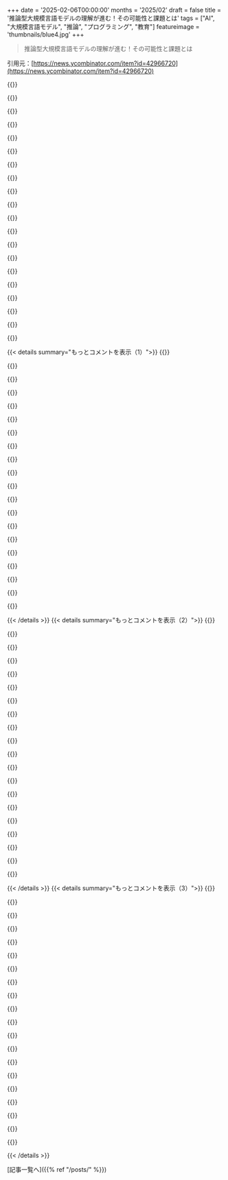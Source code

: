 +++
date = '2025-02-06T00:00:00'
months = '2025/02'
draft = false
title = '推論型大規模言語モデルの理解が進む！その可能性と課題とは'
tags = ["AI", "大規模言語モデル", "推論", "プログラミング", "教育"]
featureimage = 'thumbnails/blue4.jpg'
+++

> 推論型大規模言語モデルの理解が進む！その可能性と課題とは

引用元：[https://news.ycombinator.com/item?id=42966720](https://news.ycombinator.com/item?id=42966720)

{{<matomeQuote body="最近の推論LLMの流れで嫌なことは、コーディング問題とか数学問題に過剰に最適化されてることだな。ああいう明確じゃないことには思考が必要なのに、たとえば学び方をどう教えるかとか、学習者とどうやってやり取りするかとか、そういうのを考えるのは難しい。友達からは他の分野では考えなくていいと冗談みたいに言われたこともあるけど、厳しい問題だって考えるし解決策がないんだよ。自己学習が好きなんだけど、複雑なトピックで誤解を推測して教えてくれる対話相手がいたら最高だよね。LLMは確かに難しいコーディング問題は解けるけど、なぜか数学問題には固執して、他のことは考えないみたい。" userName="sigbottle" createdAt="2025-02-07T02:00:44" color="#38d3d3">}}

{{<matomeQuote body="トレーニングの方法としてRLが使われてるからじゃないかな。数学とかコーディングの問題は解答の正しさを自動的に評価するのが簡単だからね。ほかの推論問題の正しさをどうやって測るのかは、すごく主観的で実際マニュアルが必要だと思う。シミュレーションやゲームを使うのはどうだろうか？" userName="mitthrowaway2" createdAt="2025-02-07T02:39:02" color="">}}

{{<matomeQuote body="この考え方は誤解だと思う。コーディングは確認がすごく難しいんだ、みんな単に出力が見栄え良ければ進めちゃうけど、それだけじゃ問題をテストしきれないよ。バグがあるからね。テストセットのカバレッジが足りなかったってのはよく聞く話だ。" userName="godelski" createdAt="2025-02-07T08:11:35" color="">}}

{{<matomeQuote body="ソフトウェアエンジニアリングは、エンドユーザーのニーズや価値の曖昧な理解、コードの保守性と機能カバレッジ、計算パフォーマンスの微妙なトレードオフが必要だから難しい。一方で、アルゴリズムパズルは、推論を必要としつつも簡単に検証できる。生成されたコードがフォーマット標準に従っているかとか、特定のデータスキーマで出力することなど、他にも簡単に検証できることがある。" userName="ogrisel" createdAt="2025-02-07T08:31:09" color="">}}

{{<matomeQuote body="最初の部分には同意だけど、コードは簡単には検証できないよ。バグがないか確認するのはテストだけじゃ無理なんだ。フォーマルな検証は未解決の問題のままだよ。" userName="godelski" createdAt="2025-02-07T10:56:30" color="">}}

{{<matomeQuote body="既に答えが分かっている大きな問題のセットを持っていれば、それを強化学習に使うことで、答えが分からない問題にも専門知識が移転されるかもね。問題と解答を知った状態で両方を構造化できるかも重要かな。自分で構築できる問題もあるけど、初めて解くと難しい問題もあるし、それをスコア信号として使えるかも疑問だよ。" userName="FieryTransition" createdAt="2025-02-07T13:18:52" color="">}}

{{<matomeQuote body="その考えは意味がないと思うし、なぜMLに行くのかもよく分からないけど、問題ないよ。私は機械学習の研究者だけど、現状にフラストレーションを抱えてるからね。証明を経験で行うってのが過剰になってるのが見えるから。長くなるけど、知識の転送は新しい問題次第だよ。前の問題とどれだけ関連があるかも重要だし、情報の使い方もそれに依存する。" userName="godelski" createdAt="2025-02-08T01:19:33" color="#45d325">}}

{{<matomeQuote body="詳しい答えありがとう、期待以上だったよ。知識の転送って、思ったよりもかなり特化していて狭いんだ。彼らは一般化で概念を転送するんじゃなくて、知識を圧縮するんだよね。だからトレーニング方法が一般化できないなら、どうして生成されたモデルが一般化できるんだろう？モデルの表現力を分析できる計算モデルは存在するのかな？" userName="FieryTransition" createdAt="2025-02-09T15:12:22" color="#ff5c5c">}}

{{<matomeQuote body="長すぎてどうにもならなかった…あ、ごめんね。戻ったらまた書くけど、いい質問してるしほとんど理解できてると思う。そう、物事は冷凍されてるし、オンライン学習もあるけど解決できないこともある。このボトムラインについて、注意深く扱うことが大事だよ。" userName="godelski" createdAt="2025-02-10T01:04:02" color="">}}

{{<matomeQuote body="任意のプログラムを任意の仕様でフォーマルに検証する問題は解決不可能だよ（ハルティング問題参照）。ただし、特定のプログラムと特定の仕様についてのフォーマルな検証は解決済みだね。" userName="voxic11" createdAt="2025-02-07T14:59:42" color="">}}

{{<matomeQuote body="物理からCSに来た者として、CSの人たちがコードのテスト（出力を観察すること）がコードの正しさを保証すると思っているのは驚きです。そんなことが多くの理系で通用するわけがないのに！形式的な検証がもっと頻繁に行われていれば、ペンテスターを雇ったり、バグバウンティを支払ったり、ハッキングのコストを抑えられるのに。検証のプロセスを知らなくても、NSAがソースコードを検証して欠陥を探すのが簡単だと考えるべきです。テストでは不十分だという証拠の山に囲まれているのに、何でこんなに難しい教訓なんでしょうか？" userName="godelski" createdAt="2025-02-07T22:56:05" color="#38d3d3">}}

{{<matomeQuote body="テストすらないコードや、テストを書くことが良いことだと思わない人が多いって、もっと驚くべきことだよ。" userName="snovv_crash" createdAt="2025-02-08T08:44:17" color="">}}

{{<matomeQuote body="教えてるからあまり驚かないけど、初心者とジュニア開発者の違いは大きい。シニア開発者がこういうことをして、テストの限界を理解してないのは、驚くより恥ずかしいよ。" userName="godelski" createdAt="2025-02-08T23:51:51" color="">}}

{{<matomeQuote body="実際的にも理論的にも、プログラムの正確性を形式的に検証するのは極めて難しいことが多い。単純なプログラムですら、証明が厄介なことがあるし、たとえばコラッツ予想のプログラムなんか、単純な仕様を満たすだけでも証明が難しい。" userName="BalinKing" createdAt="2025-02-07T19:53:33" color="#45d325">}}

{{<matomeQuote body="Anthropicが、ClaudeがGitHubの問題に対処して、他の人が作ったユニットテストを通過するGitコミットを生成するベンチマークを持ってるって言ってたよ。マルチモーダル画像認識を使ったUI生成もあって、具体的なUIを生成して確認できるんだ。" userName="cma" createdAt="2025-02-08T03:22:14" color="">}}

{{<matomeQuote body="あれ？正しいコメントに返事した？コードの検証について話してたじゃん。" userName="godelski" createdAt="2025-02-08T05:02:32" color="">}}

{{<matomeQuote body="形式的な検証について見落としてたけど、コーディング分野での効果的なRLには形式的な検証は必要ないと思う。" userName="cma" createdAt="2025-02-08T06:01:30" color="">}}

{{<matomeQuote body="MLにおいても、私が言ったことには重要なポイントがあるよ。その見方が正しければ、現状の物事の示し方について考えてみて、AIの安全性についても考えてみて。" userName="godelski" createdAt="2025-02-08T23:54:19" color="#38d3d3">}}

{{<matomeQuote body="ゲームはデータ源としてまだあまり探究されていない気がする。人間が対話で関わる動機が内在しているし、ロジック的にクリアな成功・失敗状態を持ってるから、RLには向いてる。特にFacebookが作った高スキルのDiplomacyボットについて思い出す。" userName="bglazer" createdAt="2025-02-07T03:32:14" color="">}}

{{<matomeQuote body="あの外交ボットの主な著者の一人がOpenAIで推論とO1の責任者なんだね。" userName="kirill5pol" createdAt="2025-02-07T06:28:36" color="#ff5c5c">}}

{{< details summary="もっとコメントを表示（1）">}}
{{<matomeQuote body="みんな確実にギャップを埋めようと頑張ってるよ。 詳しくはここにあるかもね。" userName="soulofmischief" createdAt="2025-02-07T15:20:08" color="">}}

{{<matomeQuote body="Leetcodeでは出力が合ってても、それだけじゃ不十分なんだ。もし解法が遅いとタイムリミットオーバーになっちゃう。アウトプットだけじゃなく、アプローチやアルゴリズムも重要なんだよ。" userName="MichaelMoser123" createdAt="2025-02-08T06:13:17" color="#ff33a1">}}

{{<matomeQuote body="でも、それでも全然簡単じゃないんだ。昨日DeepSeekに簡単なディオファントス方程式を出したら、3回も間違えちゃって、自分で修正しようとしても正しい解にたどり着かなかったんだ。" userName="kavalg" createdAt="2025-02-07T08:51:08" color="">}}

{{<matomeQuote body="DeepSeekはモデルじゃないんだ。どのモデルを使ったの？v3？R1？蒸留版？どの量子化を使ったのかも気になる。" userName="wolfgangK" createdAt="2025-02-07T14:42:32" color="">}}

{{<matomeQuote body="オーバーフィットって言えるかは疑問だな。コーディングや数学は明確な目的があって、結果を検証できるから。おっしゃる通り、曖昧なものはトレーニングが難しいと思う。" userName="triyambakam" createdAt="2025-02-07T02:51:07" color="#ff33a1">}}

{{<matomeQuote body="ごめん、自分のコメントを読み返して、ちょっと補足したい。考えるのにかかる時間はあまり良い指標じゃないかも。でも、DeepSeekのログを見てると、”ソフトな”質問に対しては、基本的にウィキペディアの記事を集めたような思考の流れなんだよね。１つの概念に触れては次へ進むって感じで、深く考えようとはしない。でもコーディング問題では、どんなに簡単なものでも、グルグル回り続けたり、考えすぎたりするんだ。それがなんか人間的に感じるんだけど、同じことは”ソフトな”質問にはやろうとしないんだよ。高評価は50秒くらいだったと思う。本当は時間は良いメトリックじゃないけど、CoTの質は低いと思う。数学・論理・プログラミングは固有に難しいとは思わないんだけどな。訓練は確かに難しいと思うけど。次の単語を予測するものってのも確かだし、急いで人間化しない方がいい。でも、コーディングの時は本当に”考えている”ように感じる！有機的に探索してる気がする。でも、”ソフトな”質問には同じ余裕を与えないってのが言いたいんだ。" userName="sigbottle" createdAt="2025-02-07T06:36:50" color="#ff33a1">}}

{{<matomeQuote body="人間や他の動物は、他者の心について理論を形成し、その反応を予測する能力を持ってる。それが出来るかは、ベクトル空間とトランスフォーマーにできるか分からないな。それは思考やライティングにおいて重要なスキルだから。自分の書き方は読者に合わせて調整してるし、単なる答え以上の説得力ある答えが求められることも多い。" userName="agentultra" createdAt="2025-02-07T14:45:53" color="#ff5c5c">}}

{{<matomeQuote body="ベクトルをどう扱うかが重要なんだけど、ベクトルは情報を保持するだけで、論理的なストレージのメディアだけで高度な知性の可能性を否定するのは無理があると思うんだ。" userName="soulofmischief" createdAt="2025-02-07T15:19:12" color="">}}

{{<matomeQuote body="自分のインタラクティブ読書アプリで推論機能を試してみたけど、R1の推論トレースはあんまり役に立たなかったな。だから自分で読者の考えを深く理解するフレームワークを作ったんだ。長い思考の連鎖で、ガイドと手動で編集した例を使って、読者の行動への洞察を得られるようになった。読者は全てが完璧に進むのが好きじゃないから、モデルは微妙なサインもキャッチするのが重要。ただのCOTだと、読者の期待を推測して逆転を図るけど、それが特定の読者にとって意味のある展開になってないことが多いんだよね。" userName="BoorishBears" createdAt="2025-02-07T15:31:45" color="#45d325">}}

{{<matomeQuote body="プログラマーの例を見ても、数学志向の思考がプログラミングに優れているという偏見がある。AIの訓練でも、このバイアスが影響していると思う。プログラミングパターンを重視した訓練が良い推論を導くという見方があって、これは倫理的な問題になる。今の概念は長い目で見れば壊れるだろう。" userName="bloomingkales" createdAt="2025-02-07T02:28:41" color="">}}

{{<matomeQuote body="コーディングや数学に重点が置かれているのは、そっちが比較的簡単に理由の検証ができて、トレーニングやスコアリングに向いてるからだと思う。それで自分のモデルの数学の出来を誇示できるのも良いね。でも一般的な推論の検証は難しいから、「LLMがジャッジ役」みたいな方法が使われているのが現状。" userName="HarHarVeryFunny" createdAt="2025-02-07T16:50:19" color="">}}

{{<matomeQuote body="DeepSeekの経験を共有するよ。R1はコーディングに関しては魔法のように感じることもあったけど、STEM以外のタスクにはすごく一般化が悪くて、Sonnetよりも遥かに劣ってたりするんだ。" userName="maeil" createdAt="2025-02-07T17:55:44" color="#ff5733">}}

{{<matomeQuote body="昨日DeepSeek Distillをダウンロードしてテストしたら、ちょっと怖いくらいパラノイア的に動いてたよ。簡単なテストに対して、なぜユーザーがそれを聞いているのか、動機は何か、もし期待通りに返事しなかったらどうなるんだろう？みたいな感じで。シンプルなモデルはすぐに「テスト成功！」って言ったのに。みんなペーパークリップ最適化を心配しているけど、こっちはパラノイアを生み出してるんじゃないかと考えている。" userName="jerf" createdAt="2025-02-07T18:18:10" color="#785bff">}}

{{<matomeQuote body="自分もDeepSeek-R1で似たような経験があったよ。ウェブページをコードしてもらった後に「ありがとう」って言ったら、長い考えに入っちゃって、最終的に適切に返事するまでに時間がかかったんだ。笑" userName="HarHarVeryFunny" createdAt="2025-02-07T20:29:44" color="#ff33a1">}}

{{<matomeQuote body="本当にそう思う。誰かをサポートしてるのに、急に「ありがとう」と言われたら、自分が不満を持たれてるんじゃないかって思っちゃう。" userName="plagiarist" createdAt="2025-02-07T22:04:46" color="">}}

{{<matomeQuote body="DeepSeekの返答がここでは良いと思う。テストが何かを定義していないから、Llamaはただ成功したって言っただけなんだ。" userName="bongodongobob" createdAt="2025-02-07T18:22:38" color="">}}

{{<matomeQuote body="＞定義が不明瞭なこと<br>定義が不明瞭なら、それに対して強化学習はできないよ。明確な報酬関数がないとモデルは無意味なことを学んじゃうから、単純な話だね。" userName="moffkalast" createdAt="2025-02-07T08:51:47" color="">}}

{{<matomeQuote body="でも、人間は明確な報酬関数がないことをうまく学ぶよね。ピカソも単純なインセンティブのためにピカソになったわけじゃないから、その仮説には疑問がある。" userName="adamc" createdAt="2025-02-07T16:05:13" color="#ff5733">}}

{{<matomeQuote body="LLMをもっと制限された形式的な言語で訓練するのって、何か進んでるの？制約ソルバーや自動定理証明器みたいな、もっと低レベルのやつ。自然言語じゃないやつね。これが本当に効果的な推論モデルへの道だと思うんだけど。LeanとChatGPTの統合みたいなことやってるのは知ってるけど、あれは違うんだ。とりあえずアイデアを試せるクリエイティビティを持ちつつ、その思考のチェーンをJITコンパイルして、悪いルートを避ける感じ。" userName="vector_spaces" createdAt="2025-02-06T22:34:24" color="#ff5733">}}

{{<matomeQuote body="あなたの考えが正しければ、「純粋な」LLMはあまりメリットを得られないと思う。確かに構文的に有効なものは生成できるけど、意味的に有効なものを100％生成するのは無理。フロンティアモデルでも、関数呼び出しのJSONを間違えることが結構あるし。統計的なものを使っている限り、Leanのような決定論的アドオンが必要だよ。" userName="colonial" createdAt="2025-02-07T05:01:32" color="">}}


{{< /details >}}
{{< details summary="もっとコメントを表示（2）">}}
{{<matomeQuote body="私は全く反対だね。論理は経験的サンプリングの性質上、根本的に統計的なんだ。真の推論は確率的に表現される。最終的には条件付きの出力を生成するために経験的な入力セットをもとに作られた確率的なマニホールドが必要だと思ってる。この問題にずっと取り組んでいて、もっと具体的な内容を共有したいと思っているが、今は「わかってるし内部一貫性もあるけど、他の手法じゃできない何ができるんだ？」ってとこにいる。" userName="soulofmischief" createdAt="2025-02-07T15:24:12" color="#785bff">}}

{{<matomeQuote body="え？ごめん、それはちょっとおかしいよ。経験的な真空の中でも、ちゃんとした論理的議論はたくさんできる。例えば帰納法による証明なんて、サンプルを取って検証できないものもあるからね。" userName="colonial" createdAt="2025-02-07T17:20:24" color="">}}

{{<matomeQuote body="私は論理体系が現実とどれだけ関連しているかを評価することについて話している。システムが内部的に一貫していても、その前提や結論が実際の観察と一致するか依存する。経験的な観察はサンプリングと測定の制限により統計的なので、論理体系を現実に適用することを検証する行為自体に統計的要素が生じる。" userName="soulofmischief" createdAt="2025-02-07T20:11:41" color="">}}

{{<matomeQuote body="セマンティックに有効な推論を100％生成する必要はなくて、セマンティックデータを使って有効な道をたどるようにバイアスをかけて、最後にその推論が正しいか確認するだけで十分だと思う。問題解決を最適化問題として捉え、アイデアの探索的アプローチが必要だ。AIが時にはハルシネートすることが役に立つかもしれないし、それに対する良い正当化を持たせて、無理なら捨てさせるのがいい。" userName="nextaccountic" createdAt="2025-02-07T08:18:22" color="#785bff">}}

{{<matomeQuote body="それは根本的にミスマッチだと思う。LLMは統計的でロスが多くて問題が多いから、雑多な問題から予想外の良い結果を引き出せるんだ。でも、構造的な言語で意味が固定されているなら、LLMには何の利点もなく、強い欠点があるだけ。普通のパーサーやSATソルバーを書いた方がいいよ。" userName="Terr_" createdAt="2025-02-07T07:45:34" color="">}}

{{<matomeQuote body="それはChatGPTがLeanを実行するのとどう違うの？人間もそんな感じで、雑な推論を正式な論理で書き直して、それが成り立つか確かめるためにコンパイルするんだよ。" userName="mindwok" createdAt="2025-02-06T22:45:50" color="">}}

{{<matomeQuote body="自分の中では、DeepSeekの純粋な強化学習アプローチが最も実用的だと思う。これは埋め込み空間のより健全なサブスペースを見つけるために継続的に洗練する必要があるんだ。制限を設けると探索性が落ちるし、多次元サブスペースでは結果に到達する方法が大量にあるから、ちゃんと考えて作るのが大事。" userName="gsam" createdAt="2025-02-06T22:48:52" color="#38d3d3">}}

{{<matomeQuote body="DeepSeekのR1のアプローチは純粋なRLじゃなくて、R0を開発するためにRLを使った後、2回のイテレーションで現在のモデルを使って合成推論データを生成して、SFTした後にRL微調整を繰り返してるよ。" userName="HarHarVeryFunny" createdAt="2025-02-07T00:41:05" color="#785bff">}}

{{<matomeQuote body="まぁ、大抵の人は言語モデルにおける潜在空間の力をほんとに理解してないって感じだね。言っても信じてくれるけど、実際にはあんまり浸透してない。" userName="danielmarkbruce" createdAt="2025-02-06T23:30:29" color="">}}

{{<matomeQuote body="画像生成モデルも超リッチな潜在空間を持ってるよ。SDXLからの価値は何年も絞り出されるだろうね。" userName="ttul" createdAt="2025-02-07T02:53:37" color="#ff5733">}}

{{<matomeQuote body="この文脈で構造化生成みたいなのがうまくいくと思う。" userName="truculent" createdAt="2025-02-07T00:22:33" color="">}}

{{<matomeQuote body="いい説明だね。R1の論文は割と読みやすいし、フレンドリーな感じがする。これは他の研究での読みにくい文体にイライラしてるから言ってるんだ。DSは賢く見せようとしなくても結果が物語ってるよ。興味がある人はR1論文とV3論文、DeepSeekMath論文を読むべき。" userName="janalsncm" createdAt="2025-02-07T00:16:15" color="#ff33a1">}}

{{<matomeQuote body="いい記事だね。<br>＞LLMが実際に”考える”かどうかは別の議論だね。<br>この”かどうか”の議論はほとんど意味がないよ。もしくは、もうかなり前に結論が出てる。<br>”コンピュータが考えることができるかという問題は、潜水艦が泳げるかという問題と同じくらい興味がない。” --Edsger Dijkstra" userName="ngneer" createdAt="2025-02-06T23:56:59" color="#45d325">}}

{{<matomeQuote body="その引用が出てくる文書はこのトピックに対する決定的な議論とは言えないね。<br>”[…] 科学が貢献できない方向に研究の努力を向ける傾向がある。”っていうのはかなり短視的な見解だよ。<br>--<br>http://www.cs.utexas.edu/users/EWD/ewd08xx/EWD898.PDF" userName="cwillu" createdAt="2025-02-07T00:08:09" color="">}}

{{<matomeQuote body="Dijkstraは明らかにエンジニア/科学者的な実践的視点からこの問題にアプローチしてるね。技術を使って問題を解決することに焦点を当ててるから、AIが”人間の思考”の定義に合うかどうかは確かに興味ないって感じだね。" userName="alonsonic" createdAt="2025-02-07T16:03:17" color="">}}

{{<matomeQuote body="Dijkstraが短視的だってことね。分かった。" userName="ngneer" createdAt="2025-02-07T15:11:03" color="">}}

{{<matomeQuote body="これがアメリカで有名な7年生レベルの読みやすさなのかな。" userName="cwillu" createdAt="2025-02-08T01:19:03" color="">}}

{{<matomeQuote body="コンピュータに考えさせるなら面白いけど、単に10億まで数えさせるなら面白くないと思うよ。" userName="onlyrealcuzzo" createdAt="2025-02-07T01:31:35" color="">}}

{{<matomeQuote body="それじゃ収束しないよ、質問を軽視しちゃってる。潜水艦の例えはどっちの結論も支持し得る解釈だからね。" userName="root_axis" createdAt="2025-02-07T06:05:14" color="">}}

{{<matomeQuote body="プロセスがわからなくても、結果が区別できないなら関係ないってことじゃなかったっけ？" userName="nicce" createdAt="2025-02-07T11:17:01" color="">}}


{{< /details >}}
{{< details summary="もっとコメントを表示（3）">}}
{{<matomeQuote body="あなたは、認識論のポイントとTuringのテストを混同しているかも。区別できないことが重要な指標だし、今のところLLMの出力は人間と区別できる。でも将来的には変わるかも。LLMが“考える”かどうかは興味深い質問じゃなくて、これはアルゴリズムなんだから。" userName="ngneer" createdAt="2025-02-07T15:20:32" color="#785bff">}}

{{<matomeQuote body="まあ、OPが「質問はとっくに解決した」って言ってるけど、引用はその質問を解決してるわけじゃないし、むしろ考えるに値しないと切り捨ててるじゃん。価値があると思う人にとって、その質問はまだオープンだよ。" userName="root_axis" createdAt="2025-02-07T17:14:22" color="">}}

{{<matomeQuote body="最終的には水の中で動ければいい話。スイマーも潜水艦もそれができるけど、潜水艦が人間みたいに泳げるかは関係ないよ。" userName="nicce" createdAt="2025-02-07T11:43:32" color="">}}

{{<matomeQuote body="潜水艦の移動が人間らしい泳ぎを模倣するって主張が強いなら、これは間違いになる。AI開発の多くはこの動機があるから、潜水艦の例えはおかしい。AIは人間による強力な知能増幅ツールとして開発されるべきなのに、みんなサイエンスフィクションの方が好きみたい。" userName="goatlover" createdAt="2025-02-07T14:38:26" color="">}}

{{<matomeQuote body="全然軽視してないよ、むしろその質問をバカバカしいものとして正確に表現してると思う。”泳ぐ”っていう動詞は人間に適用されるし、”考える”も同じ。機械が泳げるかっていうのはナンセンスな質問だ。" userName="ngneer" createdAt="2025-02-07T17:41:36" color="">}}

{{<matomeQuote body="“A witty saying proves nothing”ってことで、要するに面白い言葉だけじゃ証明にはならないよね。" userName="ThrowawayR2" createdAt="2025-02-07T19:50:57" color="">}}

{{<matomeQuote body="次に来る問題は“考えすぎ”だと思うんだよね。もっと考えたら解決するってわけじゃないから、ちょっと考えすぎちゃってる気がする。" userName="lysecret" createdAt="2025-02-07T14:21:42" color="">}}

{{<matomeQuote body="推論は前提を繰り返し使って結論を出すことだけど、難しい問題には箱の外で考えることが必要。そういう意味では、まだ思考マシン作りは始まったばかり。" userName="seydor" createdAt="2025-02-07T15:07:27" color="#ff5c5c">}}

{{<matomeQuote body="100％同意。哲学やってるけど、誇張しながら事実って言うこともあるよね。非推論モデルにはツッコまれそう。" userName="resource_waste" createdAt="2025-02-07T15:28:46" color="">}}

{{<matomeQuote body="自然な研究エリアだと思う。適応的計算を利用するには、問題によって計算量を使い分ける必要があるけど、強化学習が進めば改善するかな。" userName="tpswa" createdAt="2025-02-07T15:10:19" color="">}}

{{<matomeQuote body="DeepSeek-R1の技術報告を見てみたけど、“aha moment”の主張には疑念があるね。みんなが持ってる前提データ公開してないし、問題が多いみたい。" userName="goingcrazythro" createdAt="2025-02-07T09:15:54" color="#38d3d3">}}

{{<matomeQuote body="自分もこの“aha moment”の重要性には懐疑的。基盤モデルの訓練データに推論のプロセスが含まれてなくても、インターネット上にはたくさんあるし、独自発見ではないよね。" userName="nvtop" createdAt="2025-02-07T10:26:03" color="">}}

{{<matomeQuote body="いい投稿だけど、こんなの読むと文化の前日譚にいるみたいな気分になる。" userName="dhfbshfbu4u3" createdAt="2025-02-06T23:28:39" color="">}}

{{<matomeQuote body="それがダメなの？文化は結構クールだと思うし、似てることはないと思うけど、どうなるかはわからないね。" userName="BarryMilo" createdAt="2025-02-07T00:58:28" color="">}}

{{<matomeQuote body="読むのは面白いけど、Cultureの中で生きる話はつまらないっていうのも分かるなー。" userName="robertlagrant" createdAt="2025-02-07T11:22:52" color="">}}

{{<matomeQuote body="つまらないとは思わないけどな。Cultureの周辺での話は、世界設定からのストーリーの価値が高いからだし。命に意味を与えるのに外的な脅威はいらないんじゃない？スポーツの人気もそうだし。" userName="mrob" createdAt="2025-02-07T12:15:45" color="#785bff">}}

{{<matomeQuote body="＞”外的脅威がなくても命に意味はないと思う。”って言ってないよ。ただ、本当の挑戦を乗り越えることが、生きてる実感の一部だと思うんだ。みんなが一日中散歩だけしてるのってどうなのかな。AIが作ったコンテンツとWALL-Eみたいな未来が待ってる？" userName="robertlagrant" createdAt="2025-02-07T12:41:36" color="">}}

{{<matomeQuote body="趣味が山からパラシュートなしで飛び降りるとかだったら？それがつまらないのはスパイになりたかった人だけじゃない？" userName="yencabulator" createdAt="2025-02-14T21:09:39" color="">}}

{{<matomeQuote body="オービタルに住むのは絶対にいいね。こういう話を見ると、昔の悪い時代に戻る気がするんだよね。" userName="dhfbshfbu4u3" createdAt="2025-02-07T01:29:50" color="">}}

{{<matomeQuote body="この記事、DeepSeekのトレーニングパイプラインの図がすごく良いよ。" userName="prideout" createdAt="2025-02-06T22:49:15" color="#ff33a1">}}


{{< /details >}}


[記事一覧へ]({{% ref "/posts/" %}})
